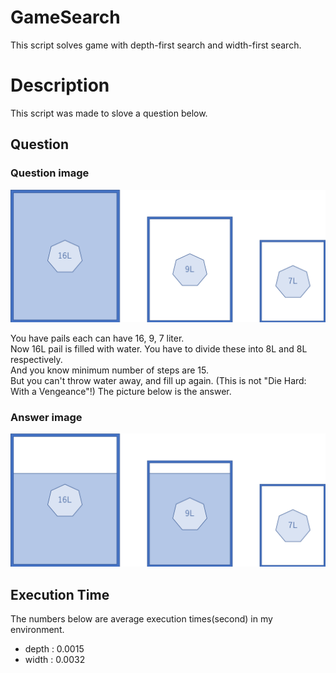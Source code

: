 # GameSearch
This script solves game with depth-first search and width-first search.
  
# Description
This script was made to slove a question below.  
  
## Question
### Question image
![question](https://github.com/SauravBrahma/GameSearch/blob/images/image1.png)  
  
You have pails each can have 16, 9, 7 liter.  
Now 16L pail is filled with water. You have to divide these into 8L and 8L respectively.  
And you know minimum number of steps are 15.  
But you can't throw water away, and fill up again. (This is not "Die Hard: With a Vengeance"!)  The picture below is the answer.  
  
### Answer image
![answer](https://github.com/SauravBrahma/GameSearch/blob/images/image2.png)  
  
  
## Execution Time
The numbers below are average execution times(second) in my environment.  
- depth : 0.0015
- width : 0.0032  
